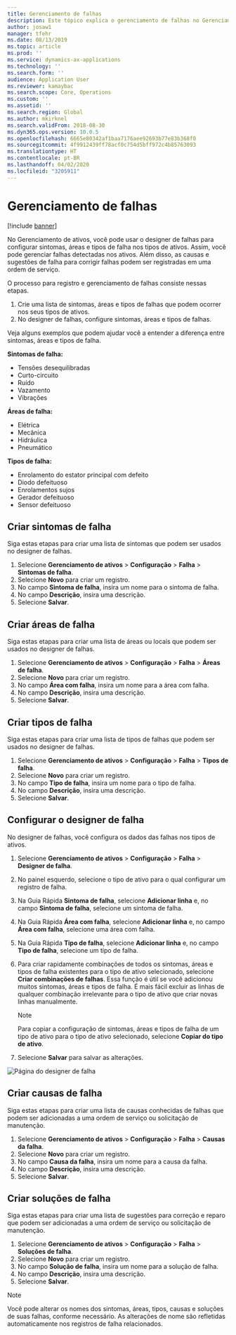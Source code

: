 ```yaml
---
title: Gerenciamento de falhas
description: Este tópico explica o gerenciamento de falhas no Gerenciamento de Ativos.
author: josaw1
manager: tfehr
ms.date: 08/13/2019
ms.topic: article
ms.prod: ''
ms.service: dynamics-ax-applications
ms.technology: ''
ms.search.form: ''
audience: Application User
ms.reviewer: kamaybac
ms.search.scope: Core, Operations
ms.custom: ''
ms.assetid: ''
ms.search.region: Global
ms.author: mkirknel
ms.search.validFrom: 2018-08-30
ms.dyn365.ops.version: 10.0.5
ms.openlocfilehash: 6665e80342af1baa7176aee92693b77e83b368f0
ms.sourcegitcommit: 4f9912439ff78acf0c754d5bff972c4b85763093
ms.translationtype: HT
ms.contentlocale: pt-BR
ms.lasthandoff: 04/02/2020
ms.locfileid: "3205911"
---
```

# <a name="fault-management"></a>Gerenciamento de falhas

[!include [banner](../../includes/banner.md)]

 

No Gerenciamento de ativos, você pode usar o designer de falhas para configurar sintomas, áreas e tipos de falha nos tipos de ativos. Assim, você pode gerenciar falhas detectadas nos ativos. Além disso, as causas e sugestões de falha para corrigir falhas podem ser registradas em uma ordem de serviço.

O processo para registro e gerenciamento de falhas consiste nessas etapas.

1. Crie uma lista de sintomas, áreas e tipos de falhas que podem ocorrer nos seus tipos de ativos.
2. No designer de falhas, configure sintomas, áreas e tipos de falhas.

Veja alguns exemplos que podem ajudar você a entender a diferença entre sintomas, áreas e tipos de falha.

**Sintomas de falha:**

- Tensões desequilibradas
- Curto-circuito
- Ruído
- Vazamento
- Vibrações

**Áreas de falha:**

- Elétrica
- Mecânica
- Hidráulica
- Pneumático

**Tipos de falha:**

- Enrolamento do estator principal com defeito
- Diodo defeituoso
- Enrolamentos sujos
- Gerador defeituoso
- Sensor defeituoso

## <a name="create-fault-symptoms"></a>Criar sintomas de falha

Siga estas etapas para criar uma lista de sintomas que podem ser usados no designer de falhas.

1. Selecione **Gerenciamento de ativos** \> **Configuração** \> **Falha** \> **Sintomas de falha**.
2. Selecione **Novo** para criar um registro.
3. No campo **Sintoma de falha**, insira um nome para o sintoma de falha.
4. No campo **Descrição**, insira uma descrição.
5. Selecione **Salvar**.

## <a name="create-fault-areas"></a>Criar áreas de falha

Siga estas etapas para criar uma lista de áreas ou locais que podem ser usados no designer de falhas.

1. Selecione **Gerenciamento de ativos** \> **Configuração** \> **Falha** \> **Áreas de falha**.
2. Selecione **Novo** para criar um registro.
3. No campo **Área com falha**, insira um nome para a área com falha.
4. No campo **Descrição**, insira uma descrição.
5. Selecione **Salvar**.

## <a name="create-fault-types"></a>Criar tipos de falha

Siga estas etapas para criar uma lista de tipos de falhas que podem ser usados no designer de falhas.

1. Selecione **Gerenciamento de ativos** \> **Configuração** \> **Falha** \> **Tipos de falha**.
2. Selecione **Novo** para criar um registro.
3. No campo **Tipo de falha**, insira um nome para o tipo de falha.
4. No campo **Descrição**, insira uma descrição.
5. Selecione **Salvar**.

## <a name="set-up-the-fault-designer"></a>Configurar o designer de falha

No designer de falhas, você configura os dados das falhas nos tipos de ativos.

1. Selecione **Gerenciamento de ativos** \> **Configuração** \> **Falha** \> **Designer de falha**.
2. No painel esquerdo, selecione o tipo de ativo para o qual configurar um registro de falha.
3. Na Guia Rápida **Sintoma de falha**, selecione **Adicionar linha** e, no campo **Sintoma de falha**, selecione um sintoma de falha.
4. Na Guia Rápida **Área com falha**, selecione **Adicionar linha** e, no campo **Área com falha**, selecione uma área com falha.
5. Na Guia Rápida **Tipo de falha**, selecione **Adicionar linha** e, no campo **Tipo de falha**, selecione um tipo de falha.
6. Para criar rapidamente combinações de todos os sintomas, áreas e tipos de falha existentes para o tipo de ativo selecionado, selecione **Criar combinações de falhas**. Essa função é útil se você adicionou muitos sintomas, áreas e tipos de falha. É mais fácil excluir as linhas de qualquer combinação irrelevante para o tipo de ativo que criar novas linhas manualmente.

    > [!NOTE]
    > Para copiar a configuração de sintomas, áreas e tipos de falha de um tipo de ativo para o tipo de ativo selecionado, selecione **Copiar do tipo de ativo**.

7. Selecione **Salvar** para salvar as alterações.

![Página do designer de falha](media/21-setup-for-work-orders.png)

## <a name="create-fault-causes"></a>Criar causas de falha

Siga estas etapas para criar uma lista de causas conhecidas de falhas que podem ser adicionadas a uma ordem de serviço ou solicitação de manutenção.

1. Selecione **Gerenciamento de ativos** \> **Configuração** \> **Falha** \> **Causas da falha**.
2. Selecione **Novo** para criar um registro.
3. No campo **Causa da falha**, insira um nome para a causa da falha.
4. No campo **Descrição**, insira uma descrição.
5. Selecione **Salvar**.

## <a name="create-fault-remedies"></a>Criar soluções de falha

Siga estas etapas para criar uma lista de sugestões para correção e reparo que podem ser adicionadas a uma ordem de serviço ou solicitação de manutenção.

1. Selecione **Gerenciamento de ativos** \> **Configuração** \> **Falha** \> **Soluções de falha**.
2. Selecione **Novo** para criar um registro.
3. No campo **Solução de falha**, insira um nome para a solução de falha.
4. No campo **Descrição**, insira uma descrição.
5. Selecione **Salvar**.

> [!NOTE]
> Você pode alterar os nomes dos sintomas, áreas, tipos, causas e soluções de suas falhas, conforme necessário. As alterações de nome são refletidas automaticamente nos registros de falha relacionados.
